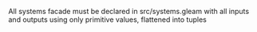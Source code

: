 All systems facade must be declared in src/systems.gleam with all inputs and outputs using only primitive values, flattened into tuples